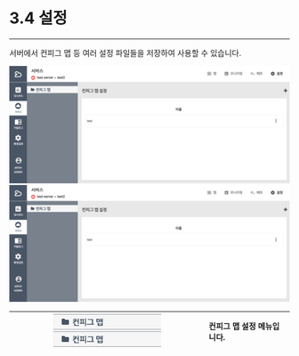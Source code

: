 # 3.4 설정

---

서버에서 컨피그 맵 등 여러 설정 파일들을 저장하여 사용할 수 있습니다.

![](/assets/설정.png)![](/assets/설정.png)

| ![](/assets/설정2.png)![](/assets/설정2.png) | 컨피그 맵 설정 메뉴입니다. |
| :---: | :--- |




